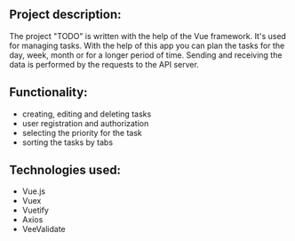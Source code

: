 ## Project description: 
The project "TODO" is written with the help of the Vue framework. It's used for managing tasks. 
With the help of this app you can plan the tasks for the day, week, month or for a longer period of time. Sending and receiving the data is performed by the requests to the API server. 

## Functionality:
+ creating, editing and deleting tasks 
+ user registration and authorization 
+ selecting the priority for the task 
+ sorting the tasks by tabs 

## Technologies used:
+ Vue.js
+ Vuex
+ Vuetify
+ Axios
+ VeeValidate
